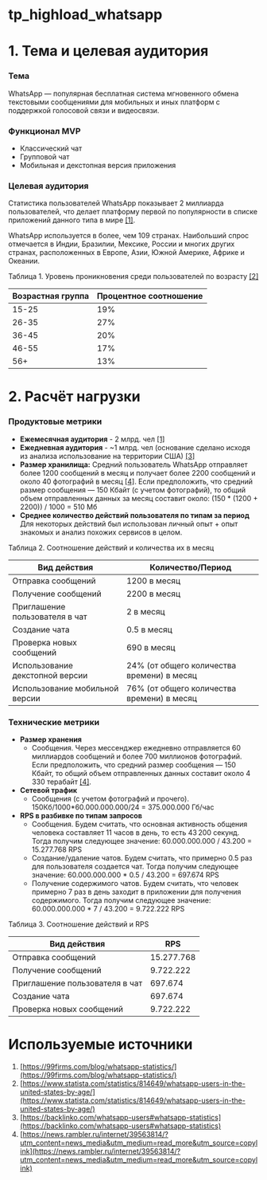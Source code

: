 # tp_highload_whatsapp

# 1. Тема и целевая аудитория

### Тема
WhatsApp — популярная бесплатная система мгновенного обмена текстовыми сообщениями для мобильных и иных платформ с поддержкой голосовой связи и видеосвязи.

### Функционал MVP

- Классический чат
- Групповой чат
- Мобильная и декстопная версия приложения

### Целевая аудитория
Статистика пользователей WhatsApp показывает 2 миллиарда пользователей, что делает платформу первой по популярности в списке приложений данного типа в мире [[1]](https://99firms.com/blog/whatsapp-statistics/).

WhatsApp используется в более, чем 109 странах. Наибольший спрос отмечается в Индии, Бразилии, Мексике, России и многих других странах, расположенных в Европе, Азии, Южной Америке, Африке и Океании.

Таблица 1. Уровень проникновения среди пользователей по возрасту [[2]](https://www.statista.com/statistics/814649/whatsapp-users-in-the-united-states-by-age/)

Возрастная группа | Процентное соотношение
------------ | -------------
15-25 | 19%
26-35 | 27% 
36-45 | 20% 
46-55 | 17% 
56+ | 13% 

# 2. Расчёт нагрузки

### Продуктовые метрики

- **Ежемесячная аудитория** - 2 млрд. чел [[1]](https://99firms.com/blog/whatsapp-statistics/)
- **Ежедневная аудитория** - ~1 млрд. чел (основание сделано исходя из анализа использование на территории США) [[3]](https://backlinko.com/whatsapp-users#whatsapp-statistics)
- **Размер хранилища:** Средний пользователь WhatsApp отправляет более 1200 сообщений в месяц и получает более 2200 сообщений и около 40 фотографий в месяц [[4]](https://news.rambler.ru/internet/39563814/?utm_content=news_media&utm_medium=read_more&utm_source=copylink). Если предположить, что средний размер сообщения — 150 Кбайт (с учетом фотографий), то общий объем отправленных данных за месяц составит около: (150 * (1200 + 2200)) / 1000 = 510 Мб 
- **Среднее количество действий пользователя по типам за период**
Для некоторых действий был использован личный опыт + опыт знакомых и анализ похожих сервисов в целом.

Таблица 2. Соотношение действий и количества их в месяц

Вид действия | Количество/Период
------------ | -------------
Отправка сообщений | 1200 в месяц
Получение сообщений | 2200 в месяц
Приглашение пользователя в чат | 2 в месяц
Создание чата | 0.5 в месяц
Проверка новых сообщений | 690 в месяц
Использование декстопной версии | 24% (от общего количества времени) в месяц
Использование мобильной версии | 76% (от общего количества времени) в месяц

### Технические метрики

- **Размер хранения**
    - Сообщения. Через мессенджер ежедневно отправляется 60 миллиардов сообщений и более 700 миллионов фотографий. Если предположить, что средний размер сообщения — 150 Кбайт, то общий объем отправленных данных составит около 4 330 терабайт [[4]](https://news.rambler.ru/internet/39563814/?utm_content=news_media&utm_medium=read_more&utm_source=copylink).
- **Сетевой трафик**
    - Сообщения (с учетом фотографий и прочего). 150Кб/1000*60.000.000.000/24 = 375.000.000 Гб/час
- **RPS в разбивке по типам запросов**
	- Сообщения. Будем считать, что основная активность общения человека составляет 11 часов в день, то есть 43 200 секунд. Тогда получим следующее значение: 60.000.000.000 / 43.200 = 15.277.768 RPS
	- Создание/удаление чатов. Будем считать, что примерно 0.5 раз для пользователя создается чат. Тогда получим следующее значение: 60.000.000.000 * 0.5 / 43.200 = 697.674 RPS
	- Получение содержимого чатов. Будем считать, что человек примерно 7 раз в день заходит в приложении для получения содержимого. Тогда получим следующее значение: 60.000.000.000 * 7 / 43.200 = 9.722.222 RPS

Таблица 3. Соотношение действий и RPS

Вид действия | RPS
------------ | -------------
Отправка сообщений | 15.277.768
Получение сообщений | 9.722.222
Приглашение пользователя в чат | 697.674
Создание чата | 697.674
Проверка новых сообщений | 9.722.222

# Используемые источники

1. [https://99firms.com/blog/whatsapp-statistics/](https://99firms.com/blog/whatsapp-statistics/)
2. [https://www.statista.com/statistics/814649/whatsapp-users-in-the-united-states-by-age/](https://www.statista.com/statistics/814649/whatsapp-users-in-the-united-states-by-age/)
3. [https://backlinko.com/whatsapp-users#whatsapp-statistics](https://backlinko.com/whatsapp-users#whatsapp-statistics)
4. [https://news.rambler.ru/internet/39563814/?utm_content=news_media&utm_medium=read_more&utm_source=copylink](https://news.rambler.ru/internet/39563814/?utm_content=news_media&utm_medium=read_more&utm_source=copylink)

